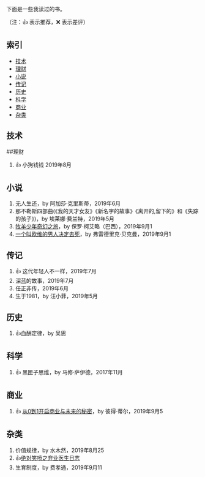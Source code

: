 下面是一些我读过的书。

（注：:+1: 表示推荐，:x: 表示差评）

## 索引
- [技术](#技术)
- [理财](#理财)
- [小说](#小说)
- [传记](#传记)
- [历史](#历史)
- [科学](#科学)
- [商业](#商业)
- [杂类](#杂类)

## 技术
##理财
1. :+1: 小狗钱钱 2019年8月
## 小说
1. 无人生还，by 阿加莎·克里斯蒂，2019年6月
1. 那不勒斯四部曲(《我的天才女友》《新名字的故事》《离开的,留下的》和《失踪的孩子》)，by 埃莱娜·费兰特，2019年5月
1. [牧羊少年奇幻之旅](./Notebooks/牧羊少年奇幻之旅%20(Chinese%20Edition)-Notebook.html)，by 保罗·柯艾略（巴西），2019年9月1
1. [一个叫欧维的男人决定去死](./Notebooks/%E4%B8%80%E4%B8%AA%E5%8F%AB%E6%AC%A7%E7%BB%B4%E7%9A%84%E7%94%B7%E4%BA%BA%E5%86%B3%E5%AE%9A%E5%8E%BB%E6%AD%BB%EF%BC%88%E7%AC%AC89%E5%B1%8A%E5%A5%A5%E6%96%AF%E5%8D%A1%E6%9C%80%E4%BD%B3%E5%A4%96%E8%AF%AD%E7%89%87%E6%8F%90%E5%90%8D%20%EF%BC%8C%E8%B1%86%E7%93%A3%E4%B9%A6%E8%AF%849.1%E5%88%86%20%E7%94%B5%E5%BD%B1%E5%90%8C%E5%90%8D%E5%8E%9F%E8%91%97%20%E8%8B%B1%E7%BE%8E%E9%9F%A9%E4%BA%9A%E9%A9%AC%E9%80%8A%E8%AF%BB%E8%80%85%E4%BA%94%E6%98%9F%E5%A5%BD%E8%AF%84%EF%BC%89%20(%E5%A4%A7%E9%B1%BC%E8%AF%BB%E5%93%81%E7%B3%BB%E5%88%97)%20(Chinese%20Edition)-Notebook.html)，by 弗雷德里克·贝克曼，2019年9月1
## 传记
1. :+1: 这代年轻人不一样，2019年7月
1. 深蓝的故事，2019年7月
1. 任正非传，2019年6月
1. 生于1981，by 汪小菲，2019年5月
## 历史
1. :+1:血酬定律，by 吴思
## 科学
1. :+1: 黑匣子思维，by 马修·萨伊德，2017年11月
## 商业
1. :+1: [从0到1开启商业与未来的秘密](./Notebooks/从0到1开启商业与未来的秘密（完整图文版）%20(奇点系列)%20(Chinese%20Edition)-Notebook.html)，by 彼得·蒂尔，2019年9月5
## 杂类
1. 价值规律，by 水木然，2019年8月25
1. :+1:[绝对笑喷之弃业医生日志](./Notebooks/%E7%BB%9D%E5%AF%B9%E7%AC%91%E5%96%B7%E4%B9%8B%E5%BC%83%E4%B8%9A%E5%8C%BB%E7%94%9F%E6%97%A5%E5%BF%97Notebook.html)
1. 生育制度，by 费孝通，2019年9月11
